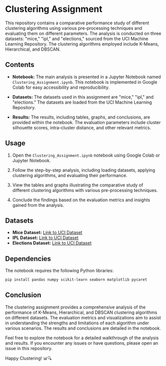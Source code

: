# Clustering Assignment

This repository contains a comparative performance study of different clustering algorithms using various pre-processing techniques and evaluating them on different parameters. The analysis is conducted on three datasets: "mice," "ipl," and "elections," sourced from the UCI Machine Learning Repository. The clustering algorithms employed include K-Means, Hierarchical, and DBSCAN.

## Contents

- **Notebook:** The main analysis is presented in a Jupyter Notebook named `Clustering_Assignment.ipynb`. This notebook is implemented in Google Colab for easy accessibility and reproducibility.

- **Datasets:** The datasets used in this assignment are "mice," "ipl," and "elections." The datasets are loaded from the UCI Machine Learning Repository.

- **Results:** The results, including tables, graphs, and conclusions, are provided within the notebook. The evaluation parameters include cluster silhouette scores, intra-cluster distance, and other relevant metrics.

## Usage

1. Open the `Clustering_Assignment.ipynb` notebook using Google Colab or Jupyter Notebook.

2. Follow the step-by-step analysis, including loading datasets, applying clustering algorithms, and evaluating their performance.

3. View the tables and graphs illustrating the comparative study of different clustering algorithms with various pre-processing techniques.

4. Conclude the findings based on the evaluation metrics and insights gained from the analysis.

## Datasets

- **Mice Dataset:** [Link to UCI Dataset](https://archive.ics.uci.edu/ml/datasets/Mice+Protein+Expression)
- **IPL Dataset:** [Link to UCI Dataset](https://archive.ics.uci.edu/ml/datasets/IPL+Dataset)
- **Elections Dataset:** [Link to UCI Dataset](https://archive.ics.uci.edu/ml/datasets/Indian+Elections)

## Dependencies

The notebook requires the following Python libraries:

```bash
pip install pandas numpy scikit-learn seaborn matplotlib pycaret
```

## Conclusion
The clustering assignment provides a comprehensive analysis of the performance of K-Means, Hierarchical, and DBSCAN clustering algorithms on different datasets. The evaluation metrics and visualizations aim to assist in understanding the strengths and limitations of each algorithm under various scenarios. The results and conclusions are detailed in the notebook.

Feel free to explore the notebook for a detailed walkthrough of the analysis and results. If you encounter any issues or have questions, please open an issue in this repository.

Happy Clustering! 📊🔍
